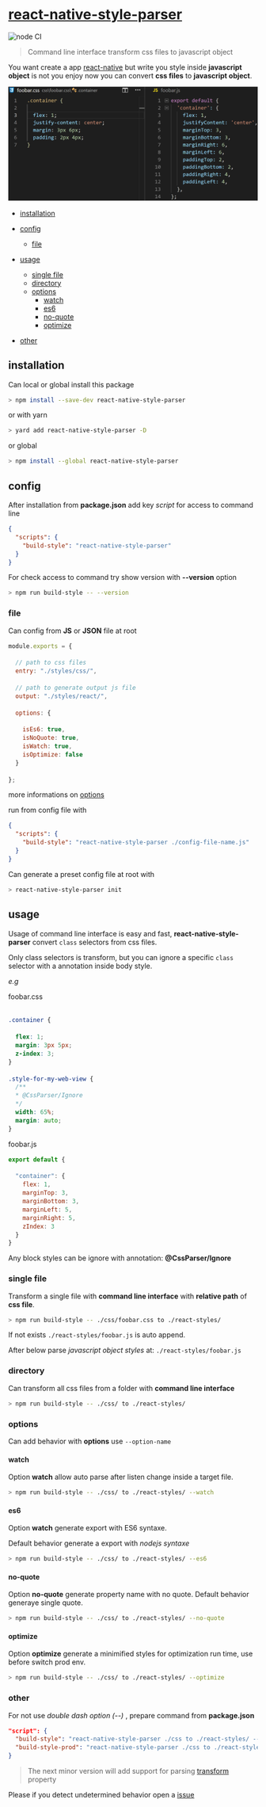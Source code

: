 # [react-native-style-parser](https://npmjs.com/package/react-native-style-parser)

![node CI](https://github.com/Orivoir/css-parser/workflows/node%20CI/badge.svg?branch=workflow)

> Command line interface transform css files to javascript object

You want create a app [react-native](https://reactnative.dev/) but write you style inside **javascript object** is not you enjoy
now you can convert **css files** to **javascript object**.

![react-native-style-parser](./demo.png "Sample")

- [installation](#installation)

- [config](#config)
  - [file](#file)
- [usage](#usage)
  - [single file](#single-file)
  - [directory](#directory)
  - [options](#options)
    - [watch](#watch)
    - [es6](#es6)
    - [no-quote](#no-quote)
    - [optimize](#optimize)
- [other](#other)

## installation

Can local or global install this package

```bash
> npm install --save-dev react-native-style-parser
```

or with yarn

```bash
> yard add react-native-style-parser -D
```

or global

```bash
> npm install --global react-native-style-parser
```

## config

After installation from **package.json** add key *script* for access to command line

```json
{
  "scripts": {
    "build-style": "react-native-style-parser"
  }
}
```

For check access to command try show version with **--version** option

```bash
> npm run build-style -- --version
```

### file

Can config from **JS** or **JSON** file at root

```js
module.exports = {

  // path to css files
  entry: "./styles/css/",

  // path to generate output js file
  output: "./styles/react/",

  options: {

    isEs6: true,
    isNoQuote: true,
    isWatch: true,
    isOptimize: false
  }

};
```

more informations on [options](https://www.npmjs.com/package/react-native-style-parser#options)

run from config file with

```json
{
  "scripts": {
    "build-style": "react-native-style-parser ./config-file-name.js"
  }
}
```

Can generate a preset config file at root with

```bash
> react-native-style-parser init
```

## usage

Usage of command line interface is easy and fast,
**react-native-style-parser** convert `class` selectors from css files.

Only class selectors is transform,
but you can ignore a specific `class` selector with
a annotation inside body style.

*e.g*

foobar.css
```css

.container {

  flex: 1;
  margin: 3px 5px;
  z-index: 3;
}

.style-for-my-web-view {
  /**
  * @CssParser/Ignore
  */
  width: 65%;
  margin: auto;
}
```

foobar.js
```js
export default {

  "container": {
    flex: 1,
    marginTop: 3,
    marginBottom: 3,
    marginLeft: 5,
    marginRight: 5,
    zIndex: 3
  }
}
```

Any block styles can be ignore with annotation: **@CssParser/Ignore**


### single file

Transform a single file with **command line interface**
with **relative path** of **css file**.

```bash
> npm run build-style -- ./css/foobar.css to ./react-styles/
```

If not exists `./react-styles/foobar.js` is auto append.

After below parse *javascript object styles* at: `./react-styles/foobar.js`

### directory

Can transform all css files from a folder with **command line interface**

```bash
> npm run build-style -- ./css/ to ./react-styles/
```

### options

Can add behavior with **options** use `--option-name`

#### watch

Option **watch** allow auto parse after listen change inside a target file.

```bash
> npm run build-style -- ./css/ to ./react-styles/ --watch
```

#### es6

Option **watch** generate export with ES6 syntaxe.

Default behavior generate a export with *nodejs syntaxe*

```bash
> npm run build-style -- ./css/ to ./react-styles/ --es6
```

#### no-quote

Option **no-quote** generate property name with no quote.
Default behavior generaye single quote.

```bash
> npm run build-style -- ./css/ to ./react-styles/ --no-quote
```

#### optimize

Option **optimize** generate a minimified styles for optimization run time,
use before switch prod env.

```bash
> npm run build-style -- ./css/ to ./react-styles/ --optimize
```

### other

For not use *double dash option (--)* , prepare command from **package.json**

```json
"script": {
  "build-style": "react-native-style-parser ./css to ./react-styles/ --es6 --no-quote --watch",
  "build-style-prod": "react-native-style-parser ./css to ./react-styles/ --es6 --no-quote --optimize"
}
```


> The next minor version will add support for parsing [transform](https://reactnative.dev/docs/transforms#transform) property

Please if you detect undetermined behavior open a [issue](https://github.com/Orivoir/css-parser/issues)
